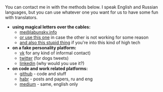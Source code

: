 You can contact me in with the methods below. I speak English and Russian languages, but you can use whatever one you want for us to have some fun with translators.
- **using magical letters over the cables:**
  - <me@labunsky.info>
  - [or use this one](mailto:log.me.here.now.yeah@gmail.com) in case the other is not working for some reason
  - [and also this stupid thing](https://t.me/LabunskyA) if you're into this kind of high tech
- **on a fake personality platform:**
  - [vk](http://vk.com/labunsky) for any kind of informal contact)
  - [twitter](https://twitter.com/sLabunsky) (for dogs tweets)
  - [linkedin](http://linkedin.com/in/labunskya "no, really, why?") (why would you use it?)
- **on code and work related platforms:**
  - [github](http://github.com/LabunskyA) - code and stuff
  - [habr](https://habr.com/users/labunsky/) - posts and papers, ru and eng
  - [medium](https://medium.com/@labunskya) - same, english only